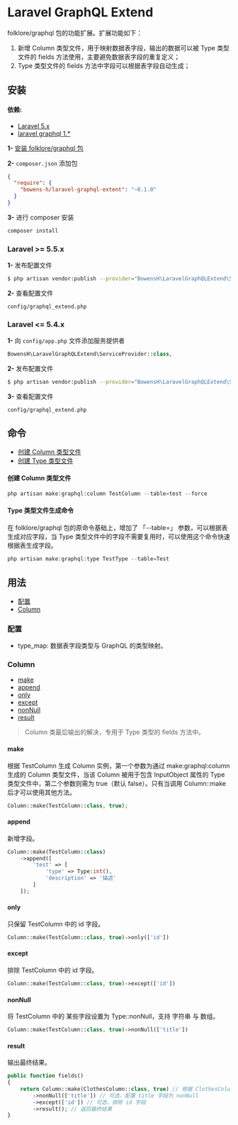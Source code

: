 # Laravel GraphQL Extend

folklore/graphql 包的功能扩展。扩展功能如下：
1. 新增 Column 类型文件，用于映射数据表字段，输出的数据可以被 Type 类型文件的 fields 方法使用，主要避免数据表字段的重复定义；
2. Type 类型文件的 fields 方法中字段可以根据表字段自动生成；

## 安装

#### 依赖:

* [Laravel 5.x](https://github.com/laravel/laravel)
* [laravel graphql 1.*](https://github.com/Folkloreatelier/laravel-graphql)

**1-** [安装 folklore/graphql 包](https://github.com/Folkloreatelier/laravel-graphql)

**2-** `composer.json` 添加包

```json
{
  "require": {
    "bowens-h/laravel-graphql-extent": "~0.1.0"
  }
}
```

**3-** 进行 composer 安装
```bash
composer install
```

### Laravel >= 5.5.x

**1-** 发布配置文件

```bash
$ php artisan vendor:publish --provider="BowensH\LaravelGraphQLExtend\ServiceProvider"
```

**2-** 查看配置文件

```
config/graphql_extend.php
```

### Laravel <= 5.4.x

**1-** 向 `config/app.php` 文件添加服务提供者

```php
BowensH\LaravelGraphQLExtend\ServiceProvider::class,
```

**2-** 发布配置文件

```bash
$ php artisan vendor:publish --provider="BowensH\LaravelGraphQLExtend\ServiceProvider"
```

**3-** 查看配置文件

```
config/graphql_extend.php
```

## 命令

- [创建 Column 类型文件](#make-column)
- [创建 Type 类型文件](#make-type)

<a name="make-column"></a>
#### 创建 Column 类型文件

```php
php artisan make:graphql:column TestColumn --table=test --force
```

<a name="make-type"></a>
#### Type 类型文件生成命令

在 folklore/graphql 包的原命令基础上，增加了 「--table=」 参数，可以根据表生成对应字段，当 Type 类型文件中的字段不需要复用时，可以使用这个命令快速根据表生成字段。

```php
php artisan make:graphql:type TestType --table=Test
```

## 用法

- [配置](#config)
- [Column](#column)

<a name="config"></a>
### 配置

- type_map: 数据表字段类型与 GraphQL 的类型映射。

### Column

- [make](#make)
- [append](#append)
- [only](#only)
- [except](#except)
- [nonNull](#nonNull)
- [result](#result)

> Column 类最后输出的解决，专用于 Type 类型的 fields 方法中。

#### make

根据 TestColumn 生成 Column 实例，第一个参数为通过 make:graphql:column 生成的 Column 类型文件，当该 Column 被用于包含 InputObject 属性的 Type 类型文件中，第二个参数则需为 true（默认 false）。只有当调用 Column::make 后才可以使用其他方法。

```php
Column::make(TestColumn::class, true);
```

#### append

新增字段。

```php
Column::make(TestColumn::class)
    ->append([
        'test' => [
            'type' => Type:int(),
            'description' => '描述'
        ]
    ]);
```

#### only

只保留 TestColumn 中的 id 字段。

```php
Column::make(TestColumn::class, true)->only(['id'])
```

#### except

排除 TestColumn 中的 id 字段。

```php
Column::make(TestColumn::class, true)->except(['id'])
```

#### nonNull

将 TestColumn 中的 某些字段设置为 Type::nonNull，支持 字符串 与 数组。

```php
Column::make(TestColumn::class, true)->nonNull(['title'])
```

#### result

输出最终结果。

```php
public function fields()
{
    return Column::make(ClothesColumn::class, true) // 根据 ClothesColumn 生成 Column 实例
        ->nonNull(['title']) // 可选，配置 title 字段为 nonNull
        ->except(['id']) // 可选，排除 id 字段
        ->result(); // 返回最终结果
}
```
